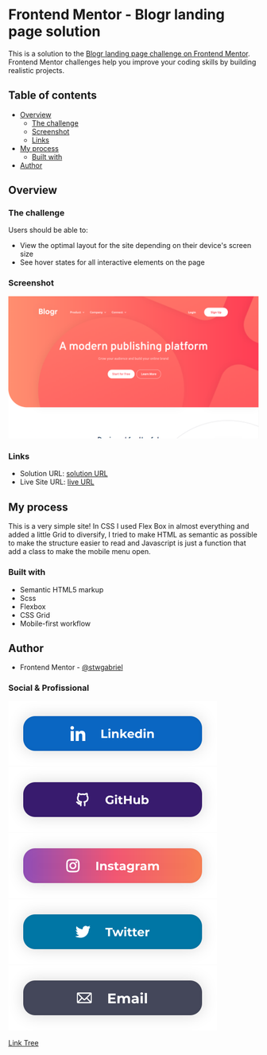 # Frontend Mentor - Blogr landing page solution

This is a solution to the [Blogr landing page challenge on Frontend Mentor](https://www.frontendmentor.io/challenges/blogr-landing-page-EX2RLAApP). Frontend Mentor challenges help you improve your coding skills by building realistic projects. 

## Table of contents

- [Overview](#overview)
  - [The challenge](#the-challenge)
  - [Screenshot](#screenshot)
  - [Links](#links)
- [My process](#my-process)
  - [Built with](#built-with)
- [Author](#author)

## Overview

### The challenge

Users should be able to:

- View the optimal layout for the site depending on their device's screen size
- See hover states for all interactive elements on the page

### Screenshot

![screenshot](./github/screenshot.png)

### Links

- Solution URL: [solution URL](https://github.com/stwgabriel/blogr-landpage)
- Live Site URL: [live URL](https://stwgabriel.space/blogr-landpage/)

## My process

This is a very simple site! In CSS I used Flex Box in almost everything and added a little Grid to diversify, I tried to make HTML as semantic as possible to make the structure easier to read and Javascript is just a function that add a class to make the mobile menu open.

### Built with

- Semantic HTML5 markup
- Scss
- Flexbox
- CSS Grid
- Mobile-first workflow

## Author

- Frontend Mentor - [@stwgabriel](https://www.frontendmentor.io/profile/stwgabriel)

### Social & Profissional

   [![shield](https://github.com/StwGabriel/Assets/blob/main/readme-shields/linkedin-shield.svg)](https://www.linkedin.com/in/stwgabriel/)
   [![shield](https://github.com/StwGabriel/Assets/blob/main/readme-shields/github-shield.svg)](https://github.com/StwGabriel)
   [![shield](https://github.com/StwGabriel/Assets/blob/main/readme-shields/instagram-shield.svg)](https://www.instagram.com/stwgabriel/)
   [![shield](https://github.com/StwGabriel/Assets/blob/main/readme-shields/twitter-shield.svg)](https://www.twitter.com/stwgabriel_/)
   [![shield](https://github.com/StwGabriel/Assets/blob/main/readme-shields/email-shield.svg)](mailto:gabrielstw@pm.me?Subject=Vim%20Pelo%20GitHub)
   
   [Link Tree](https://cutt.ly/stwgabriel)

